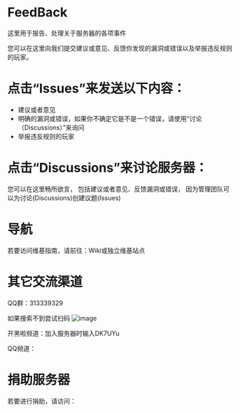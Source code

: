 # FeedBack
这里用于报告、处理关于服务器的各项事件

您可以在这里向我们提交建议或意见、反馈你发现的漏洞或错误以及举报违反规则的玩家。

# 点击“Issues”来发送以下内容：
- 建议或者意见
- 明确的漏洞或错误，如果你不确定它是不是一个错误，请使用“讨论（Discussions）”来询问
- 举报违反规则的玩家

# 点击“Discussions”来讨论服务器：
您可以在这里畅所欲言，
包括建议或者意见、反馈漏洞或错误，
因为管理团队可以为讨论(Discussions)创建议题(Issues)

# 导航
若要访问维基指南，请前往：Wiki或独立维基站点

# 其它交流渠道
QQ群：313339329

如果搜索不到尝试扫码
![image](https://user-images.githubusercontent.com/43207394/141055129-38be9383-7a0e-42aa-b8b0-8024a2d44a05.png)

开黑啦频道：加入服务器时输入DK7UYu

QQ频道：

# 捐助服务器
若要进行捐助，请访问：

